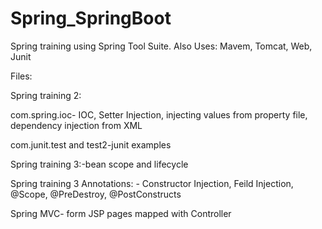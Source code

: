# Spring_SpringBoot
Spring training using Spring Tool Suite. 
Also Uses:
Mavem,
Tomcat, 
Web,
Junit

Files:

Spring training 2:

com.spring.ioc- IOC, Setter Injection, injecting values from property file, dependency injection from XML

com.junit.test and test2-junit examples



Spring training 3:-bean scope and lifecycle



Spring training 3 Annotations: - Constructor Injection, Feild Injection, @Scope, @PreDestroy, @PostConstructs



Spring MVC- form JSP pages mapped with Controller
